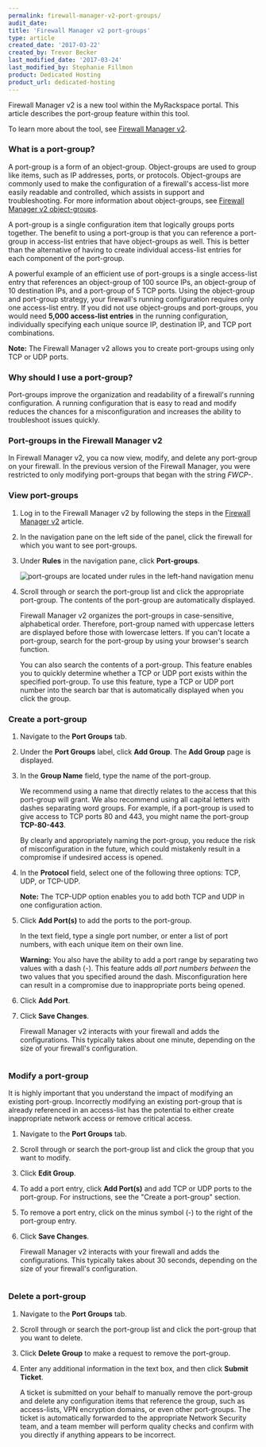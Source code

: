 ```yaml
---
permalink: firewall-manager-v2-port-groups/
audit_date:
title: 'Firewall Manager v2 port-groups'
type: article
created_date: '2017-03-22'
created_by: Trevor Becker
last_modified_date: '2017-03-24'
last_modified_by: Stephanie Fillmon
product: Dedicated Hosting
product_url: dedicated-hosting
---
```


Firewall Manager v2 is a new tool within the MyRackspace portal. This article describes the port-group feature within this tool.

To learn more about the tool, see [Firewall Manager v2](https://support.rackspace.com/how-to/firewall-manager-v2).

### What is a port-group?

A port-group is a form of an object-group. Object-groups are used to group like items, such as IP addresses, ports, or protocols. Object-groups are commonly used to make the configuration of a firewall's access-list more easily readable and controlled, which assists in support and troubleshooting. For more information about object-groups, see [Firewall Manager v2 object-groups](/how-to/firewall-manager-v2-object-groups).

A port-group is a single configuration item that logically groups ports together. The benefit to using a port-group is that you can reference a port-group in access-list entries that have object-groups as well. This is better than the alternative of having to create individual access-list entries for each component of the port-group.

A powerful example of an efficient use of port-groups is a single access-list entry that references an object-group of 100 source IPs, an object-group of 10 destination IPs, and a port-group of 5 TCP ports. Using the object-group and port-group strategy, your firewall's running configuration requires only one access-list entry. If you did not use object-groups and port-groups, you would need **5,000 access-list entries** in the running configuration, individually specifying each unique source IP, destination IP, and TCP port combinations.

**Note:** The Firewall Manager v2 allows you to create port-groups using only TCP or UDP ports.

### Why should I use a port-group?

Port-groups improve the organization and readability of a firewall's running configuration. A running configuration that is easy to read and modify reduces the chances for a misconfiguration and increases the ability to troubleshoot issues quickly.

### Port-groups in the Firewall Manager v2

In Firewall Manager v2, you ca now view, modify, and delete any port-group on your firewall. In the previous version of the Firewall Manager, you were restricted to only modifying port-groups that began with the string *FWCP-*.

### View port-groups

1. Log in to the Firewall Manager v2 by following the steps in the [Firewall Manager v2](https://support.rackspace.com/how-to/firewall-manager-v2) article.

2. In the navigation pane on the left side of the panel, click the firewall for which you want to see port-groups.

3. Under **Rules** in the navigation pane, click **Port-groups**.

   <img src="{% asset_path dedicated-hosting/firewall-manager-v2-port-groups/FWCPv2-port-group.png %}" alt="port-groups are located under rules in the left-hand navigation menu" />

4. Scroll through or search the port-group list and click the appropriate port-group. The contents of the port-group are automatically displayed.

   Firewall Manager v2 organizes the port-groups in case-sensitive, alphabetical order. Therefore, port-group named with uppercase letters are displayed before those with lowercase letters. If you can't locate a port-group, search for the port-group by using your browser's search function.

   You can also search the contents of a port-group. This feature enables you to quickly determine whether a TCP or UDP port exists within the specified port-group. To use this feature, type a TCP or UDP port number into the search bar that is automatically displayed when you click the group.

### Create a port-group

1. Navigate to the **Port Groups** tab.

2. Under the **Port Groups** label, click **Add Group**. The **Add Group** page is displayed.

3. In the **Group Name** field, type the name of the port-group.

   We recommend using a name that directly relates to the access that this port-group will grant. We also recommend using all capital letters with dashes separating word groups. For example, if a port-group is used to give access to TCP ports 80 and 443, you might name the port-group **TCP-80-443**.

   By clearly and appropriately naming the port-group, you reduce the risk of misconfiguration in the future, which could mistakenly result in a compromise if undesired access is opened.

4. In the **Protocol** field, select one of the following three options: TCP, UDP, or TCP-UDP.

   **Note:** The TCP-UDP option enables you to add both TCP and UDP in one configuration action.

5. Click **Add Port(s)** to add the ports to the port-group.

    In the text field, type a single port number, or enter a list of port numbers, with each unique item on their own line.

    **Warning:** You also have the ability to add a port range by separating two values with a dash (-). This feature  adds *all port numbers between* the two values that you specified around the dash. Misconfiguration here can result in a compromise due to inappropriate ports being opened.

6. Click **Add Port**.  

7. Click **Save Changes**.

   Firewall Manager v2 interacts with your firewall and adds the configurations. This typically takes about one minute, depending on the size of your firewall's configuration.

<img src="{% asset_path dedicated-hosting/firewall-manager-v2-port-groups/FWCPv2-add-port-group.png %}" alt="" />

### Modify a port-group

It is highly important that you understand the impact of modifying an existing port-group. Incorrectly modifying an existing port-group that is already referenced in an access-list has the potential to either create inappropriate network access or remove critical access.

1. Navigate to the **Port Groups** tab.

2. Scroll through or search the port-group list and click the group that you want to modify.

3. Click **Edit Group**.

4. To add a port entry, click **Add Port(s)** and add TCP or UDP ports to the port-group. For instructions, see the "Create a port-group" section.

5. To remove a port entry, click on the minus symbol (-) to the right of the port-group entry.

6. Click **Save Changes**.

   Firewall Manager v2 interacts with your firewall and adds the configurations. This typically takes about 30 seconds, depending on the size of your firewall's configuration.

<img src="{% asset_path dedicated-hosting/firewall-manager-v2-port-groups/FWCPv2-modify-port-group.png %}" alt="" />

### Delete a port-group

1. Navigate to the **Port Groups** tab.

2. Scroll through or search the port-group list and click the port-group that you want to delete.

3. Click **Delete Group** to make a request to remove the port-group.

4. Enter any additional information in the text box, and then click **Submit Ticket**.

   A ticket is submitted on your behalf to manually remove the port-group and delete any configuration items that reference the group, such as access-lists, VPN encryption domains, or even other port-groups. The ticket is automatically forwarded to the appropriate Network Security team, and a team member will perform quality checks and confirm with you directly if anything appears to be incorrect.

<img src="{% asset_path dedicated-hosting/firewall-manager-v2-port-groups/FWCPv2-delete-port-group.png %}" alt="" />
